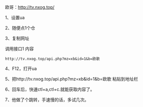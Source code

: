 欧哥：http://tv.nxog.top/

1、设置ua

2、随便点1个仓

3、复制网址

   调用接口1 内容
   
    http://tv.nxog.top/api.php?mz=xb&id=1&b=欧歌
    
4、F12，打开ua

5、把http://tv.nxog.top/api.php?mz=xb&id=1&b=欧歌   粘贴到地址栏

6、回车后，快速ctl+a,ctl+c.就能获取内容了。

7、他做了个跳转，手速慢的话，多试几次。

